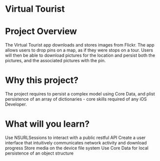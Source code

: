 # Virtual Tourist

# Project Overview
The Virtual Tourist app downloads and stores images from Flickr. The app allows users to drop pins on a map, as if they were stops on a tour. Users will then be able to download pictures for the location and persist both the pictures, and the associated pictures with the pin.

# Why this project?
The project requires to persist a complex model using Core Data, and plist persistence of an array of dictionaries - core skills required of any iOS Developer.

# What will you learn?
Use NSURLSessions to interact with a public restful API
Create a user interface that intuitively communicates network activity and download progress
Store media on the device file system Use Core Data for local persistence of an object structure
